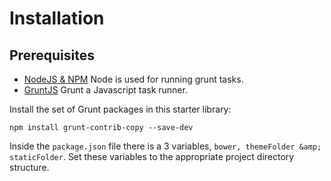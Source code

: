 # Installation

## Prerequisites

* [NodeJS & NPM](http://nodejs.org/) Node is used for running grunt tasks.
* [GruntJS](http://gruntjs.com/) Grunt a Javascript task runner.

Install the set of Grunt packages in this starter library:

```shell
npm install grunt-contrib-copy --save-dev
```

Inside the `package.json` file there is a 3 variables, `bower, themeFolder &amp; staticFolder`. Set these variables to the appropriate project directory structure.
